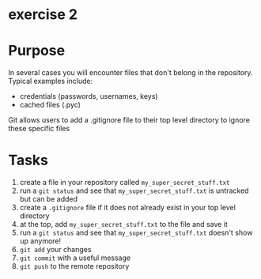 # exercise 2

# Purpose
In several cases you will encounter files that don't belong in the repository. Typical examples include:
* credentials (passwords, usernames, keys)
* cached files (.pyc)

Git allows users to add a .gitignore file to their top level directory to ignore these specific files

# Tasks
1. create a file in your repository called `my_super_secret_stuff.txt`
2. run a `git status` and see that `my_super_secret_stuff.txt` is untracked but can be added
3. create a `.gitignore` file if it does not already exist in your top level directory
4. at the top, add `my_super_secret_stuff.txt` to the file and save it
5. run a `git status` and see that `my_super_secret_stuff.txt` doesn't show up anymore!
6. `git add` your changes
7. `git commit` with a useful message
8. `git push` to the remote repository

